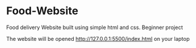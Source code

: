 # Food-Website
Food delivery Website built using simple html and css. Beginner project

The website will be opened http://127.0.0.1:5500/index.html on your laptop
